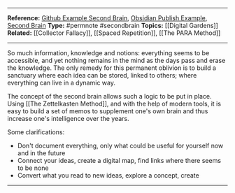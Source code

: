 ----

**Reference:** [Github Example Second Brain](https://github.com/sw-yx/brain), [Obsidian Publish Example](https://publish.obsidian.md/swyx/README), [Second Brain](https://www.swyx.io/tiago-forte-second-brain)
**Type:** #permnote #secondbrain 
**Topics:** [[Digital Gardens]]
**Related:** [[Collector Fallacy]], [[Spaced Repetition]], [[The PARA Method]]

----

So much information, knowledge and notions: everything seems to be accessible, and yet nothing remains in the mind as the days pass and erase the knowledge. The only remedy for this permanent oblivion is to build a sanctuary where each idea can be stored, linked to others; where everything can live in a dynamic way. 

The concept of the second brain allows such a logic to be put in place. Using [[The Zettelkasten Method]], and with the help of modern tools, it is easy to build a set of memos to supplement one's own brain and thus increase one's intelligence over the years.

Some clarifications:
- Don't document everything, only what could be useful for yourself now and in the future
- Connect your ideas, create a digital map, find links where there seems to be none
- Convert what you read to new ideas, explore a concept, create

----
